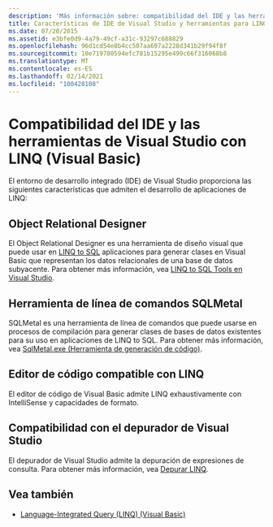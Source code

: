 ```yaml
---
description: 'Más información sobre: compatibilidad del IDE y las herramientas de Visual Studio con LINQ (Visual Basic)'
title: Características de IDE de Visual Studio y herramientas para LINQ
ms.date: 07/20/2015
ms.assetid: e3bfe0d9-4a79-49cf-a31c-93297c688829
ms.openlocfilehash: 96d1cd54e8b4cc507aa697a2228d341b29f94f8f
ms.sourcegitcommit: 10e719780594efc781b15295e499c66f316068b8
ms.translationtype: MT
ms.contentlocale: es-ES
ms.lasthandoff: 02/14/2021
ms.locfileid: "100428108"
---
```

# <a name="visual-studio-ide-and-tools-support-for-linq-visual-basic"></a>Compatibilidad del IDE y las herramientas de Visual Studio con LINQ (Visual Basic)

El entorno de desarrollo integrado (IDE) de Visual Studio proporciona las siguientes características que admiten el desarrollo de aplicaciones de LINQ:  
  
## <a name="object-relational-designer"></a>Object Relational Designer  

 El Object Relational Designer es una herramienta de diseño visual que puede usar en [LINQ to SQL](../../../../framework/data/adonet/sql/linq/index.md) aplicaciones para generar clases en Visual Basic que representan los datos relacionales de una base de datos subyacente. Para obtener más información, vea [LINQ to SQL Tools en Visual Studio](/visualstudio/data-tools/linq-to-sql-tools-in-visual-studio2).  
  
## <a name="sqlmetal-command-line-tool"></a>Herramienta de línea de comandos SQLMetal  

 SQLMetal es una herramienta de línea de comandos que puede usarse en procesos de compilación para generar clases de bases de datos existentes para su uso en aplicaciones de LINQ to SQL. Para obtener más información, vea [SqlMetal.exe (Herramienta de generación de código)](../../../../framework/tools/sqlmetal-exe-code-generation-tool.md).  
  
## <a name="linq-aware-code-editor"></a>Editor de código compatible con LINQ  

 El editor de código de Visual Basic admite LINQ exhaustivamente con IntelliSense y capacidades de formato.  
  
## <a name="visual-studio-debugger-support"></a>Compatibilidad con el depurador de Visual Studio  

 El depurador de Visual Studio admite la depuración de expresiones de consulta. Para obtener más información, vea [Depurar LINQ](/visualstudio/debugger/debugging-linq).  
  
## <a name="see-also"></a>Vea también

- [Language-Integrated Query (LINQ) (Visual Basic)](index.md)
